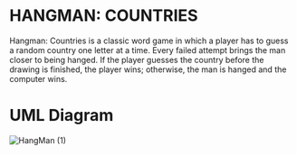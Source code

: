 # HANGMAN: COUNTRIES

Hangman: Countries is a classic word game in which a player has to guess a random country one letter at a time. Every failed attempt brings the man closer to being hanged. If the player guesses the country before the drawing is finished, the player wins; otherwise, the man is hanged and the computer wins.

# UML Diagram
![HangMan (1)](https://user-images.githubusercontent.com/117633129/206953150-e52bc2dd-ffff-43f0-a678-5f852879a909.png)
